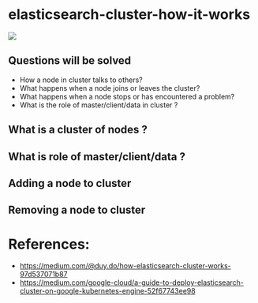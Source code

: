 # elasticsearch-cluster-how-it-works
![](https://www.elastic.co/assets/blt47da469cfb3097c3/cluster-topology.svg)

## Questions will be solved
- How a node in cluster talks to others?
- What happens when a node joins or leaves the cluster?
- What happens when a node stops or has encountered a problem?
- What is the role of master/client/data in cluster ?

## What is a cluster of nodes ? 
## What is role of master/client/data ?
## Adding a node to cluster
## Removing a node to cluster
# References:
- https://medium.com/@duy.do/how-elasticsearch-cluster-works-97d537071b87
- https://medium.com/google-cloud/a-guide-to-deploy-elasticsearch-cluster-on-google-kubernetes-engine-52f67743ee98
